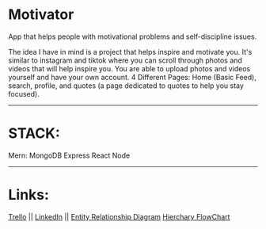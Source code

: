 # Motivator
App that helps people with motivational problems and self-discipline issues.



The idea I have in mind is a project that helps inspire and motivate you. It's similar to instagram and tiktok where you can scroll through photos and videos that will help inspire you.
You are able to upload photos and videos yourself and have your own account.
4 Different Pages: Home (Basic Feed), search, profile, and quotes (a page dedicated to quotes to help you stay focused).

----------------------------------------------------------------------------------------------------------------
# STACK:
Mern:
  MongoDB
  Express
  React
  Node
  
  ----------------------------------------------------------------------------------------------------------------
  
# Links:
<a href="https://trello.com/invite/b/rgbIkz1X/a178aa1c51fdbf170e18373ad186ce7a/motivator-project" target="_blank">Trello</a> ||
<a href="https://www.linkedin.com/in/philippecovington" target="_blank">LinkedIn</a> ||
<a href="https://drive.google.com/file/d/1Sryy0JCHMnIV3vFHOqFVinQQVuVa1J_j/view" target="_blank">Entity Relationship Diagram</a>
<a href="https://drive.google.com/file/d/1r-kDc4l6V6Ini3JyTt098-SaRmdc0aSa/view" target="_blank">Hierchary FlowChart</a>
